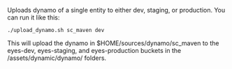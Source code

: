 Uploads dynamo of a single entity to either dev, staging, or production. You can run it like this:

`./upload_dynamo.sh sc_maven dev`

This will upload the dynamo in $HOME/sources/dynamo/sc_maven to the eyes-dev, eyes-staging, and eyes-production buckets in the /assets/dynamic/dynamo/ folders.

